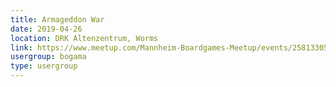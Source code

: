 ```yaml
---
title: Armageddon War
date: 2019-04-26
location: DRK Altenzentrum, Worms
link: https://www.meetup.com/Mannheim-Boardgames-Meetup/events/258133059/
usergroup: bogama
type: usergroup
---
```

